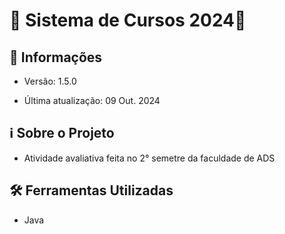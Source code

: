 # 🚀 Sistema de Cursos 2024🚀 

## 📢 Informações

- Versão: 1.5.0

- Última atualização: 09 Out. 2024

## ℹ️ Sobre o Projeto

- Atividade avaliativa feita no 2° semetre da faculdade de ADS

## 🛠️ Ferramentas Utilizadas

- Java
